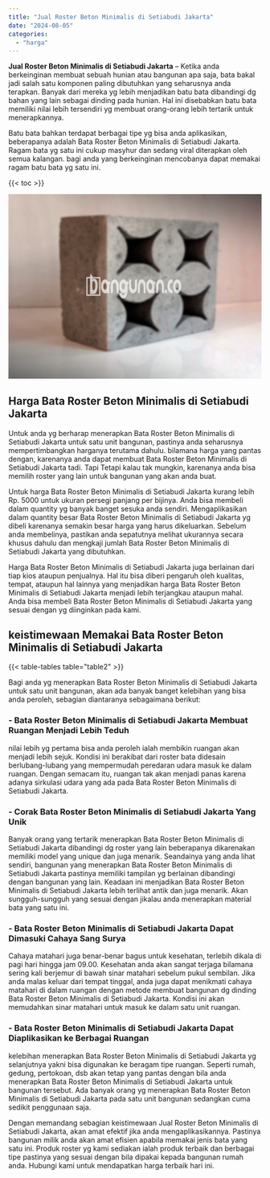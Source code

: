 ```yaml
---
title: "Jual Roster Beton Minimalis di Setiabudi Jakarta"
date: "2024-08-05"
categories: 
  - "harga"
---
```


**Jual Roster Beton Minimalis di Setiabudi Jakarta** – Ketika anda berkeinginan membuat sebuah hunian atau bangunan apa saja, bata bakal jadi salah satu komponen paling dibutuhkan yang seharusnya anda terapkan. Banyak dari mereka yg lebih menjadikan batu bata dibandingi dg bahan yang lain sebagai dinding pada hunian. Hal ini disebabkan batu bata memiliki nilai lebih tersendiri yg membuat orang-orang lebih tertarik untuk menerapkannya.

Batu bata bahkan terdapat berbagai tipe yg bisa anda aplikasikan, beberapanya adalah Bata Roster Beton Minimalis di Setiabudi Jakarta. Ragam bata yg satu ini cukup masyhur dan sedang viral diterapkan oleh semua kalangan. bagi anda yang berkeinginan mencobanya dapat memakai ragam batu bata yg satu ini.

{{< toc >}}

![Jual Roster Beton Minimalis di Setiabudi Jakarta](/images/bata-roster-minimalis-23.png)

## Harga Bata Roster Beton Minimalis di Setiabudi Jakarta

Untuk anda yg berharap menerapkan Bata Roster Beton Minimalis di Setiabudi Jakarta untuk satu unit bangunan, pastinya anda seharusnya mempertimbangkan harganya terutama dahulu. bilamana harga yang pantas dengan, karenanya anda dapat membuat Bata Roster Beton Minimalis di Setiabudi Jakarta tadi. Tapi Tetapi kalau tak mungkin, karenanya anda bisa memilih roster yang lain untuk bangunan yang akan anda buat.

Untuk harga Bata Roster Beton Minimalis di Setiabudi Jakarta kurang lebih Rp. 5000 untuk ukuran persegi panjang per bijinya. Anda bisa membeli dalam quantity yg banyak banget sesuka anda sendiri. Mengaplikasikan dalam quantity besar Bata Roster Beton Minimalis di Setiabudi Jakarta yg dibeli karenanya semakin besar harga yang harus dikeluarkan. Sebelum anda membelinya, pastikan anda sepatutnya melihat ukurannya secara khusus dahulu dan mengkaji jumlah Bata Roster Beton Minimalis di Setiabudi Jakarta yang dibutuhkan.

Harga Bata Roster Beton Minimalis di Setiabudi Jakarta juga berlainan dari tiap kios ataupun penjualnya. Hal itu bisa diberi pengaruh oleh kualitas, tempat, ataupun hal lainnya yang menjadikan harga Bata Roster Beton Minimalis di Setiabudi Jakarta menjadi lebih terjangkau ataupun mahal. Anda bisa membeli Bata Roster Beton Minimalis di Setiabudi Jakarta yang sesuai dengan yg diinginkan pada kami.

## keistimewaan Memakai Bata Roster Beton Minimalis di Setiabudi Jakarta

{{< table-tables table="table2" >}}

Bagi anda yg menerapkan Bata Roster Beton Minimalis di Setiabudi Jakarta untuk satu unit bangunan, akan ada banyak banget kelebihan yang bisa anda peroleh, sebagian diantaranya sebagaimana berikut:

### \- Bata Roster Beton Minimalis di Setiabudi Jakarta Membuat Ruangan Menjadi Lebih Teduh

nilai lebih yg pertama bisa anda peroleh ialah membikin ruangan akan menjadi lebih sejuk. Kondisi ini berakibat dari roster bata didesain berlubang-lubang yang mempermudah peredaran udara masuk ke dalam ruangan. Dengan semacam itu, ruangan tak akan menjadi panas karena adanya sirkulasi udara yang ada pada Bata Roster Beton Minimalis di Setiabudi Jakarta.

### \- Corak Bata Roster Beton Minimalis di Setiabudi Jakarta Yang Unik

Banyak orang yang tertarik menerapkan Bata Roster Beton Minimalis di Setiabudi Jakarta dibandingi dg roster yang lain beberapanya dikarenakan memiliki model yang unique dan juga menarik. Seandainya yang anda lihat sendiri, bangunan yang menerapkan Bata Roster Beton Minimalis di Setiabudi Jakarta pastinya memiliki tampilan yg berlainan dibandingi dengan bangunan yang lain. Keadaan ini menjadikan Bata Roster Beton Minimalis di Setiabudi Jakarta lebih terlihat antik dan juga menarik. Akan sungguh-sungguh yang sesuai dengan jikalau anda menerapkan material bata yang satu ini.

### \- Bata Roster Beton Minimalis di Setiabudi Jakarta Dapat Dimasuki Cahaya Sang Surya

Cahaya matahari juga benar-benar bagus untuk kesehatan, terlebih dikala di pagi hari hingga jam 09.00. Kesehatan anda akan sangat terjaga bilamana sering kali berjemur di bawah sinar matahari sebelum pukul sembilan. Jika anda malas keluar dari tempat tinggal, anda juga dapat menikmati cahaya matahari di dalam ruangan dengan metode membuat bangunan dg dinding Bata Roster Beton Minimalis di Setiabudi Jakarta. Kondisi ini akan memudahkan sinar matahari untuk masuk ke dalam satu unit ruangan.

### \- Bata Roster Beton Minimalis di Setiabudi Jakarta Dapat Diaplikasikan ke Berbagai Ruangan

kelebihan menerapkan Bata Roster Beton Minimalis di Setiabudi Jakarta yg selanjutnya yakni bisa digunakan ke beragam tipe ruangan. Seperti rumah, gedung, pertokoan, dsb akan tetap yang pantas dengan bila anda menerapkan Bata Roster Beton Minimalis di Setiabudi Jakarta untuk bangunan tersebut. Ada banyak orang yg menerapkan Bata Roster Beton Minimalis di Setiabudi Jakarta pada satu unit bangunan sedangkan cuma sedikit penggunaan saja.

Dengan memandang sebagian keistimewaan Jual Roster Beton Minimalis di Setiabudi Jakarta, akan amat efektif jika anda mengaplikasikannya. Pastinya bangunan milik anda akan amat efisien apabila memakai jenis bata yang satu ini. Produk roster yg kami sediakan ialah produk terbaik dan berbagai tipe pastinya yang sesuai dengan bila dipakai kepada bangunan rumah anda. Hubungi kami untuk mendapatkan harga terbaik hari ini.

